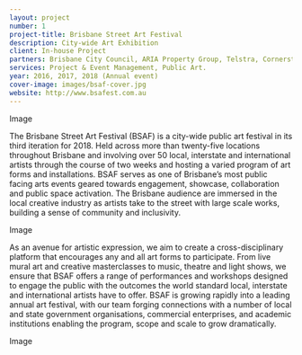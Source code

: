 ```yaml
---
layout: project
number: 1
project-title: Brisbane Street Art Festival
description: City-wide Art Exhibition
client: In-house Project
partners: Brisbane City Council, ARIA Property Group, Telstra, Cornerstone Properties, Tryp Hotel, Ironlak, QUT, Up on Constance, Casphone, Energex, Queensland Museum, The Tivoli, Brisbane Powerhouse, Digi Youth Arts, Ric’s Bar, Stone and Wood, Mountain Goat.
services: Project & Event Management, Public Art.
year: 2016, 2017, 2018 (Annual event)
cover-image: images/bsaf-cover.jpg
website: http://www.bsafest.com.au
---
```


Image

The Brisbane Street Art Festival (BSAF) is a city-wide public art festival in its third iteration for 2018. Held across more than twenty-five locations throughout Brisbane and involving over 50 local, interstate and international artists through the course of two weeks and hosting a varied program of art forms and installations. BSAF serves as one of Brisbane’s most public facing arts events geared towards engagement, showcase, collaboration and public space activation. The Brisbane audience are immersed in the local creative industry as artists take to the street with large scale works, building a sense of community and inclusivity.

Image

As an avenue for artistic expression, we aim to create a cross-disciplinary platform that encourages any and all art forms to participate. From live mural art and creative masterclasses to music, theatre and light shows, we ensure that BSAF offers a range of performances and workshops designed to engage the public with the outcomes the world standard local, interstate and international artists have to offer. BSAF is growing rapidly into a leading annual art festival, with our team forging connections with a number of local and state government organisations, commercial enterprises, and academic institutions enabling the program, scope and scale to grow dramatically. 

Image
